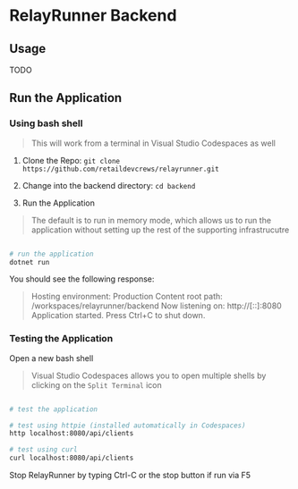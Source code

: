 # RelayRunner Backend

## Usage

TODO

## Run the Application

### Using bash shell

> This will work from a terminal in Visual Studio Codespaces as well

1. Clone the Repo:
      `git clone https://github.com/retaildevcrews/relayrunner.git`

2. Change into the backend directory:
      `cd backend`

3. Run the Application

> The default is to run in memory mode, which allows us to run the application without setting up the rest of the supporting infrastrucutre

```bash

# run the application
dotnet run
```

You should see the following response:
> Hosting environment: Production
Content root path: /workspaces/relayrunner/backend
Now listening on: http://[::]:8080
Application started. Press Ctrl+C to shut down.

### Testing the Application

Open a new bash shell

> Visual Studio Codespaces allows you to open multiple shells by clicking on the `Split Terminal` icon

```bash

# test the application

# test using httpie (installed automatically in Codespaces)
http localhost:8080/api/clients

# test using curl
curl localhost:8080/api/clients

```

Stop RelayRunner by typing Ctrl-C or the stop button if run via F5